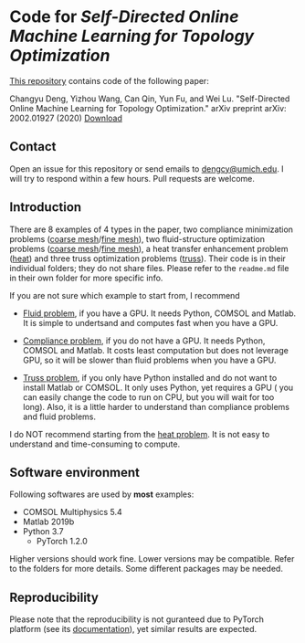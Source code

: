 # Code for _Self-Directed Online Machine Learning for Topology Optimization_
[This repository](https://github.com/deng-cy/deep_learning_topology_opt) contains code of the following paper:

Changyu Deng, Yizhou Wang, Can Qin, Yun Fu, and Wei Lu. "Self-Directed Online Machine Learning for Topology Optimization." arXiv preprint arXiv:
2002.01927 (2020) [Download](https://arxiv.org/pdf/2002.01927.pdf)

## Contact

Open an issue for this repository or send emails to dengcy@umich.edu. I will try to respond within a few hours. Pull requests are welcome.

## Introduction

There are 8 examples of 4 types in the paper, two compliance minimization problems ([coarse mesh](./force_coarse)/[fine mesh](./force_coarse)), two
fluid-structure optimization problems ([coarse mesh](./fluid_coarse)/[fine mesh](./fluid_fine)), a heat transfer enhancement problem ([heat](./heat))
and three truss optimization problems ([truss](./truss)). Their code is in their individual folders; they do not share files. Please refer to
the `readme.md` file in their own folder for more specific info.

If you are not sure which example to start from, I recommend

* [Fluid problem](./fluid_coarse), if you have a GPU. It needs Python, COMSOL and Matlab. It is simple to undertsand and computes fast when you have a
  GPU.

* [Compliance problem](./force_coarse), if you do not have a GPU. It needs Python, COMSOL and Matlab. It costs least computation but does not leverage
  GPU, so it will be slower than fluid problems when you have a GPU.

* [Truss problem](./truss), if you only have Python installed and do not want to install Matlab or COMSOL. It only uses Python, yet requires a GPU (
  you can easily change the code to run on CPU, but you will wait for too long). Also, it is a little harder to understand than compliance problems
  and fluid problems.

I do NOT recommend starting from the [heat problem](./heat). It is not easy to understand and time-consuming to compute.

## Software environment

Following softwares are used by __most__ examples:

* COMSOL Multiphysics 5.4
* Matlab 2019b
* Python 3.7
  * PyTorch 1.2.0

Higher versions should work fine. Lower versions may be compatible. Refer to the folders for more details. Some different packages may be needed.

## Reproducibility

Please note that the reproducibility is not guranteed due to PyTorch platform (see
its [documentation](https://pytorch.org/docs/stable/notes/randomness.html#reproducibility)), yet similar results are expected.
